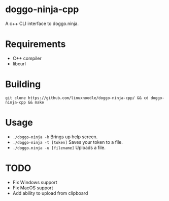 # doggo-ninja-cpp
A c++ CLI interface to doggo.ninja.
# Requirements
- C++ compiler
- libcurl
# Building
```
git clone https://github.com/linuxnoodle/doggo-ninja-cpp/ && cd doggo-ninja-cpp && make
```
# Usage
- `./doggo-ninja -h`                Brings up help screen.
- `./doggo-ninja -t [token]`        Saves your token to a file.
- `./doggo.ninja -u [filename]`     Uploads a file.
# TODO
- Fix Windows support
- Fix MacOS support
- Add ability to upload from clipboard
